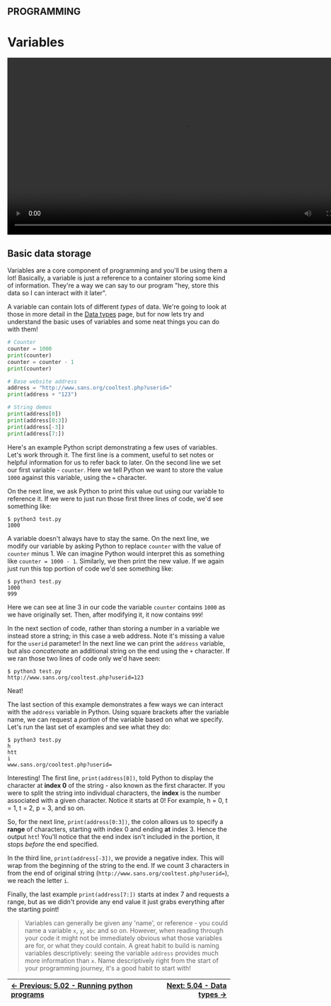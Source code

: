 ## PROGRAMMING

# Variables

<div align="center">
  <video src="https://github.com/alphyos/CyberStart-2023/assets/108233076/c1cf7c85-dd14-45cc-a69f-514b8f82a9e1" width="800" />
</div>

## Basic data storage

Variables are a core component of programming and you'll be using
them a lot! Basically, a variable is just a reference to a container
storing some kind of information. They're a way we can say to our
program "hey, store this data so I can interact with it later".

A variable can contain lots of different *types* of data. We're going to look at those in more detail in the [Data types](DataTypes5.4.md) page, but for now lets try and understand the basic uses of variables and some neat things you can do with them!

```py
# Counter
counter = 1000
print(counter)
counter = counter - 1
print(counter)

# Base website address
address = "http://www.sans.org/cooltest.php?userid="
print(address + "123")

# String demos
print(address[0])
print(address[0:3])
print(address[-3])
print(address[7:])
```

Here's an example Python script demonstrating a few uses of
variables. Let's work through it. The first line is a comment, useful to
 set notes or helpful information for us to refer back to later. On the
second line we set our first variable - `counter`. Here we tell Python we want to store the value `1000` against this variable, using the `=` character.

On the next line, we ask Python to print this value out using our
variable to reference it. If we were to just run those first three lines
 of code, we'd see something like:

```console
$ python3 test.py
1000
```

A variable doesn't always have to stay the same. On the next line, we modify our variable by asking Python to replace `counter` with the value of `counter` minus 1. We can imagine Python would interpret this as something like `counter = 1000 - 1`. Similarly, we then print the new value. If we again just run this top portion of code we'd see something like:

```console
$ python3 test.py
1000
999
```

Here we can see at line 3 in our code the variable `counter` contains `1000` as we have originally set. Then, after modifying it, it now contains `999`!

In the next section of code, rather than storing a number in a
variable we instead store a string; in this case a web address. Note
it's missing a value for the `userid` parameter! In the next line we can print the `address` variable, but also *concatenate* an additional string on the end using the `+` character. If we ran those two lines of code only we'd have seen:

```console
$ python3 test.py
http://www.sans.org/cooltest.php?userid=123
```

Neat!

The last section of this example demonstrates a few ways we can interact with the `address` variable in Python. Using square brackets after the variable name, we can request a *portion* of the variable based on what we specify. Let's run the last set of examples and see what they do:

```console
$ python3 test.py
h
htt
i
www.sans.org/cooltest.php?userid=
```

Interesting! The first line, `print(address[0])`, told Python to display the character at **index 0** of the string - also known as the first character. If you were to split the string into individual characters, the **index** is the number associated with a given character. Notice it starts at 0! For example, h = 0, t = 1, t = 2, p = 3, and so on.

So, for the next line, `print(address[0:3])`, the colon allows us to specify a **range** of characters, starting with index 0 and ending **at** index 3. Hence the output `htt`! You'll notice that the end index isn't included in the portion, it stops *before* the end specified.

In the third line, `print(address[-3])`, we provide a
negative index. This will wrap from the beginning of the string to the
end. If we count 3 characters in from the end of original string (`http://www.sans.org/cooltest.php?userid=`), we reach the letter `i`.

Finally, the last example `print(address[7:])` starts at
index 7 and requests a range, but as we didn't provide any end value it
just grabs everything after the starting point!

> Variables can generally be given any 'name', or reference - you could name a variable `x`, `y`, `abc`
> and so on. However, when reading through your code it might not be
> immediately obvious what those variables are for, or what they could
> contain. A great habit to build is naming variables descriptively:
> seeing the variable `address` provides much more information than `x`. Name descriptively right from the start of your programming journey, it's a good habit to start with!

<div align="center">

[← Previous: 5.02 - Running python programs](RunningPythonPrograms5.2.md) | [Next: 5.04 - Data types →](DataTypes5.4.md)
:-|-:
